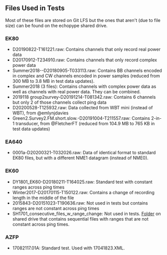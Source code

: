 ## Files Used in Tests
Most of these files are stored on Git LFS but the ones that aren't (due to file size) can be found on the echopype shared drive.


### EK80

- D20190822-T161221.raw: Contains channels that only record real power data
- D20170912-T234910.raw: Contains channels that only record complex power data
- Summer2018--D20180905-T033113.raw: Contains BB channels encoded in complex and CW channels encoded in power samples (reduced from 300 MB to 3.8 MB in test data updates).
- Summer2018 (3 files): Contains channels with complex power data as well as channels with real power data. They can be combined.
- 2019118 group2survey-D20191214-T081342.raw: Contains 6 channels but only 2 of those channels collect ping data
- D20200528-T125932.raw: Data collected from WBT mini (instead of WBT), from @emlynjdavies
- Green2.Survey2.FM.short.slow.-D20191004-T211557.raw: Contains 2-in-1 transducer, from @FletcherFT (reduced from 104.9 MB to 765 KB in test data updates)


### EA640
- 0001a-D20200321-T032026.raw: Data of identical format to standard EK80 files, but with a different NME1 datagram (instead of NME0).


### EK60
- DY1801_EK60-D20180211-T164025.raw: Standard test with constant ranges across ping times
- Winter2017-D20170115-T150122.raw: Contains a change of recording length in the middle of the file
- 2015843-D20151023-T190636.raw: Not used in tests but contains ranges are not constant across ping times
- SH1701_consecutive_files_w_range_change: Not used in tests. [Folder](https://drive.google.com/drive/u/1/folders/1PaDtL-xnG5EK3N3P1kGlXa5ub16Yic0f) on shared drive that contains sequential files with ranges that are not constant across ping times.


### AZFP
- 17082117.01A: Standard test. Used with 17041823.XML.

